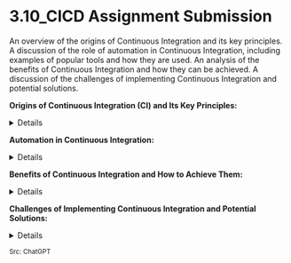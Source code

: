 # 3.10_CICD Assignment Submission



An overview of the origins of Continuous Integration and its key principles.
A discussion of the role of automation in Continuous Integration, including examples of popular tools and how they are used.
An analysis of the benefits of Continuous Integration and how they can be achieved.
A discussion of the challenges of implementing Continuous Integration and potential solutions.

**Origins of Continuous Integration (CI) and Its Key Principles:**
<details> 
Continuous Integration (CI) is a software development practice that originated from the need to address integration challenges in large software projects. Its origins can be traced back to various influential practices and methodologies:

1. **Extreme Programming (XP):** CI was popularized as an integral part of Extreme Programming, an agile software development methodology introduced by Kent Beck in the late 1990s. XP emphasized frequent code integration and automated testing.

2. **Kent Beck and Martin Fowler:** Kent Beck, one of the key figures behind XP, stressed the importance of integrating code changes frequently to detect and resolve issues early. Martin Fowler, along with others, contributed to the CI concept through his book "Continuous Integration," providing foundational principles and practices.

**Key Principles of Continuous Integration:**

Continuous Integration is guided by several key principles:

1. **Frequent Code Integration:** Developers integrate their code changes into a shared repository frequently, often multiple times a day. This practice reduces the risk of integration conflicts and helps catch issues early.

2. **Automated Build and Testing:** CI relies on automated build processes and automated testing. When code changes are committed, an automated build system compiles the code, runs tests, and reports results. This ensures that new code additions do not break existing functionality.

3. **Single Source of Truth:** The shared version control repository serves as the single source of truth for the codebase. All team members work from this repository, eliminating inconsistencies that can arise from working on outdated code.

4. **Immediate Feedback:** CI provides immediate feedback to developers. If a code change introduces problems or fails tests, developers receive prompt notifications. This allows them to address issues while the context is fresh.

5. **Incremental Changes:** Developers are encouraged to make small, incremental code changes instead of large, infrequent updates. This practice reduces the scope of changes that need to be reviewed and tested, making it easier to identify and fix issues.

6. **Version Control:** Robust version control systems (e.g., Git, SVN) are central to CI. They enable efficient collaboration, branching for feature development, and code history tracking.

7. **Automated Deployment:** While not strictly part of CI, many CI/CD (Continuous Integration and Continuous Deployment) pipelines include automated deployment to staging or production environments. This ensures that working code is quickly and consistently deployed.

8. **Testing at All Levels:** CI promotes testing at multiple levels, including unit tests, integration tests, and end-to-end tests. Automated testing frameworks play a crucial role in ensuring code quality.
</details>


**Automation in Continuous Integration:**
<details> 

Automation is a cornerstone of CI. Several popular automation tools are used to facilitate CI processes:

1. **Jenkins:** Jenkins is an open-source automation server that enables building, testing, and deploying code changes. It integrates with various version control systems and testing frameworks.

2. **Travis CI:** Travis CI is a cloud-based CI/CD service that automates building and testing code changes for GitHub projects. It's known for its simplicity and seamless integration.

3. **CircleCI:** CircleCI is a CI/CD platform that automates the software development process. It supports various programming languages and offers extensive customization options.

4. **GitLab CI/CD:** GitLab provides built-in CI/CD capabilities as part of its integrated DevOps platform. It automates various stages of development, from testing to deployment.

5. **TeamCity:** TeamCity by JetBrains is a CI/CD server that offers powerful build and automation features. It supports multiple version control systems and provides extensive reporting.

These tools, along with scripting languages like Bash and Python, help automate tasks such as building, testing, and deployment, enabling a seamless CI workflow.

</details>

**Benefits of Continuous Integration and How to Achieve Them:**
<details> 

CI offers several benefits:

1. **Faster Feedback:** Developers receive quick feedback on code changes, allowing them to fix issues early.

2. **Higher Code Quality:** Automated testing ensures that code changes do not introduce regressions.

3. **Reduced Integration Conflicts:** Frequent integration minimizes the risk of integration conflicts.

4. **Improved Collaboration:** Teams collaborate more effectively through shared version control and automated processes.

5. **Efficient Deployment:** CI/CD pipelines enable efficient and consistent deployment.

Achieving these benefits requires implementing CI practices, adopting automation tools, and fostering a culture of collaboration and continuous improvement.

</details>

**Challenges of Implementing Continuous Integration and Potential Solutions:**

<details> 
Implementing CI can face challenges such as cultural resistance, complex legacy systems, and scalability issues. Solutions include cultural change management, modernizing legacy systems incrementally, and leveraging scalable CI/CD platforms.
</details>

<sub> Src: ChatGPT</sub>
